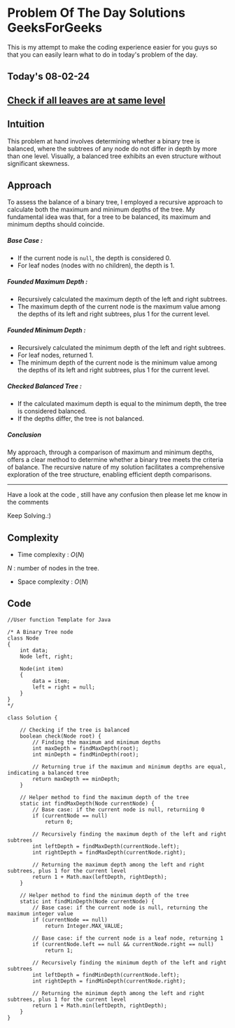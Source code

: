 #  Problem Of The Day Solutions GeeksForGeeks

This is my attempt to make the coding experience easier for you guys so that you can easily learn what to do in today's problem of the day.

## Today's 08-02-24 
## [Check if all leaves are at same level](https://www.geeksforgeeks.org/problems/leaf-at-same-level/1)

## Intuition

This problem at hand involves determining whether a binary tree is balanced, where the subtrees of any node do not differ in depth by more than one level. Visually, a balanced tree exhibits an even structure without significant skewness.

## Approach

To assess the balance of a binary tree, I employed a recursive approach to calculate both the maximum and minimum depths of the tree. My fundamental idea was that, for a tree to be balanced, its maximum and minimum depths should coincide.

##### Base Case :
   - If the current node is `null`, the depth is considered 0.
   - For leaf nodes (nodes with no children), the depth is 1.

##### Founded Maximum Depth :
   - Recursively calculated the maximum depth of the left and right subtrees.
   - The maximum depth of the current node is the maximum value among the depths of its left and right subtrees, plus 1 for the current level.

##### Founded Minimum Depth :
   - Recursively calculated the minimum depth of the left and right subtrees.
   - For leaf nodes, returned 1.
   - The minimum depth of the current node is the minimum value among the depths of its left and right subtrees, plus 1 for the current level.

##### Checked Balanced Tree :
   - If the calculated maximum depth is equal to the minimum depth, the tree is considered balanced.
   - If the depths differ, the tree is not balanced.

##### Conclusion

My approach, through a comparison of maximum and minimum depths, offers a clear method to determine whether a binary tree meets the criteria of balance. The recursive nature of my solution facilitates a comprehensive exploration of the tree structure, enabling efficient depth comparisons.

---
Have a look at the code , still have any confusion then please let me know in the comments

Keep Solving.:)

## Complexity
- Time complexity : $O(N)$
<!-- Add your time complexity here, e.g. $$O())$$ -->

$N$ : number of nodes in the tree.

- Space complexity : $O(N)$ 
<!-- Add your space complexity here, e.g. $$O(n)$$ -->

## Code 

```
//User function Template for Java

/* A Binary Tree node
class Node
{
    int data;
    Node left, right;

    Node(int item)
    {
        data = item;
        left = right = null;
    }
}
*/

class Solution {

    // Checking if the tree is balanced
    boolean check(Node root) {
        // Finding the maximum and minimum depths
        int maxDepth = findMaxDepth(root);
        int minDepth = findMinDepth(root);

        // Returning true if the maximum and minimum depths are equal, indicating a balanced tree
        return maxDepth == minDepth;
    }

    // Helper method to find the maximum depth of the tree
    static int findMaxDepth(Node currentNode) {
        // Base case: if the current node is null, returniing 0
        if (currentNode == null)
            return 0;

        // Recursively finding the maximum depth of the left and right subtrees
        int leftDepth = findMaxDepth(currentNode.left);
        int rightDepth = findMaxDepth(currentNode.right);

        // Returning the maximum depth among the left and right subtrees, plus 1 for the current level
        return 1 + Math.max(leftDepth, rightDepth);
    }

    // Helper method to find the minimum depth of the tree
    static int findMinDepth(Node currentNode) {
        // Base case: if the current node is null, returning the maximum integer value
        if (currentNode == null)
            return Integer.MAX_VALUE;

        // Base case: if the current node is a leaf node, returning 1
        if (currentNode.left == null && currentNode.right == null)
            return 1;

        // Recursively finding the minimum depth of the left and right subtrees
        int leftDepth = findMinDepth(currentNode.left);
        int rightDepth = findMinDepth(currentNode.right);

        // Returning the minimum depth among the left and right subtrees, plus 1 for the current level
        return 1 + Math.min(leftDepth, rightDepth);
    }
}       
```

